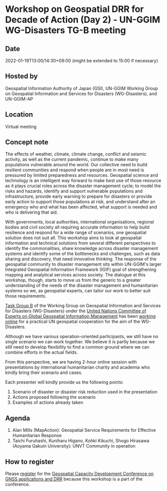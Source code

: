# Workshop on Geospatial DRR for Decade of Action (Day 2) - UN-GGIM WG-Disasters TG-B meeting

## Date
2022-01-19T13:00/14:30+09:00 (might be extended to 15:00 if necessary)

## Hosted by
Geospatial Information Authority of Japan (GSI), UN-GGIM Working Group on Geospatial Information and Services for Disasters (WG-Disasters), and UN-GGIM-AP

## Location
Virtual meeting 

## Concept note
The effects of weather, climate, climate change, conflict and seismic activity, as well as the current pandemic, continue to make many populations vulnerable around the world. Our collective need to build resilient communities and respond when people are in most need is pressured by limited preparedness and resources. Geospatial science and technology is an intelligent way forward to make best use of those resource as it plays crucial roles across the disaster management cycle; to model the risks and hazards, identify and support vulnerable populations and infrastructure, provide early warning to prepare for disasters or provide early action to support those populations at risk, and understand after an emergency who and what has been affected, what support is needed and who is delivering that aid.

With governments, local authorities, international organisations, regional bodies and civil society all requiring accurate information to help build resilience and respond for a wide range of scenarios, one geospatial solution does not suit all. This workshop aims to look at geospatial information and technical solutions from several different perspectives to identify the commonalities, share knowledge across disaster management systems and identify some of the bottlenecks and challenges, such as data sharing and discovery, that need innovative thinking.  The response of the geospatial community to disaster management sits within UN-GGIM's larger Integrated Geospatial Information Framework (IGIF) goal of strengthening mapping and analytical services across society.  The dialogue at this workshop, though, starts to move us from the generic to a greater understanding of the needs of the disaster management and humanitarian systems so we, as geospatial experts, can tailor our work to better suit those requirements.

[Task Group B](https://ggim-exercise.github.io) of the Working Group on Geospatial Information and Services for Disasters (WG-Disasters) under the [United Nations Committee of Experts on Global Geospatial Information Management](https://ggim.un.org) has been [working online](https://github.com/ggim-exercise) for a practical UN geospatial cooperation for the aim of the WG-Disasters. 

Although we have various operation-oriented participants, we still have no single scenario we can work together. We believe it is partly because we still need to develop flexibility to find a common ground where we can combine efforts in the actual fields. 

From this perspective, we are having 2-hour online session with presentations by international humanitarian charity and academia who kindly bring their scenario and cases. 

Each presenter will kindly provide us the following points: 

1. Scenario of disaster or disaster risk reduction used in the presentation
2. Actions proposed following the scenario
3. Examples of actions already taken

## Agenda
1. Alan Mills (MapAction): Geospatial Service Requirements for Effective Humanitarian Response
2. Taichi Furuhashi, Kuniharu Higano, Kohki Kikuchi, Shogo Hirasawa (Aoyama Gakuin University): UNVT Community in operation

## How to register
Please [register](https://forms.office.com/Pages/ResponsePage.aspx?id=kGq5b_J16EOKJ2ssZv6B-pJPl4fbgPlHljq6IJ9md9tUMlpPRkFHMEFJOURFTVhHNEtZOVZLWVA0UiQlQCN0PWcu) for the [Geospatial Capacity Development Conference on GNSS applications and DRR](https://gcdc.gsi.go.jp/) because this workshop is a part of the conference. 
